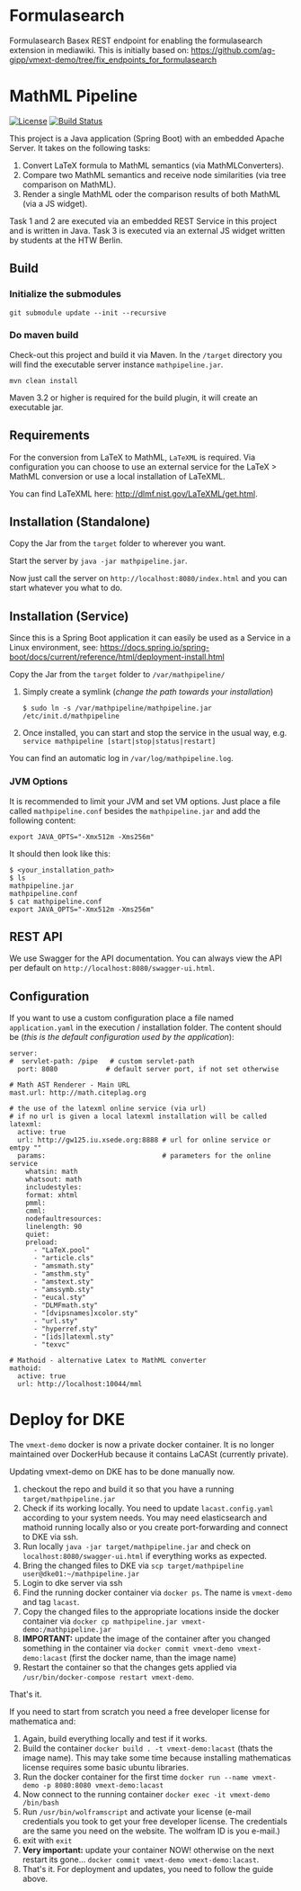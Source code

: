 # Formulasearch 

Formulasearch Basex REST endpoint for enabling the formulasearch extension in mediawiki.
This is initially based on: https://github.com/ag-gipp/vmext-demo/tree/fix_endpoints_for_formulasearch


MathML Pipeline
================

[![License](http://img.shields.io/:license-apache-blue.svg)](http://www.apache.org/licenses/LICENSE-2.0.html)
[![Build Status](https://travis-ci.org/ag-gipp/vmext-demo.svg?branch=master)](https://travis-ci.org/ag-gipp/vmext-demo)


This project is a Java application (Spring Boot) with an embedded Apache Server.
It takes on the following tasks:

1. Convert LaTeX formula to MathML semantics (via MathMLConverters).
2. Compare two MathML semantics and receive node similarities (via tree comparison on MathML).
3. Render a single MathML oder the comparison results of both MathML (via a JS widget).

Task 1 and 2 are executed via an embedded REST Service in this project and is written in Java.
Task 3 is executed via an external JS widget written by students at the HTW Berlin.

## Build ##

### Initialize the submodules ###
`git submodule update --init --recursive`

### Do maven build ###
Check-out this project and build it via Maven. In the `/target` directory you will 
find the executable server instance `mathpipeline.jar`.

`mvn clean install`

Maven 3.2 or higher is required for the build plugin, it will create an executable jar.

## Requirements ##

For the conversion from LaTeX to MathML, `LaTeXML` is required. Via configuration you can choose
to use an external service for the LaTeX &gt; MathML conversion or use a
local installation of LaTeXML.

You can find LaTeXML here: http://dlmf.nist.gov/LaTeXML/get.html.

## Installation (Standalone) ##

Copy the Jar from the `target` folder to wherever you want. 

Start the server by `java -jar mathpipeline.jar`.
   
Now just call the server on `http://localhost:8080/index.html` and 
you can start whatever you what to do.

## Installation (Service) ##

Since this is a Spring Boot application it can easily be used as a 
Service in a Linux environment, see: 
https://docs.spring.io/spring-boot/docs/current/reference/html/deployment-install.html

Copy the Jar from the `target` folder to `/var/mathpipeline/`

1. Simply create a symlink (_change the path towards your installation_)

    `$ sudo ln -s /var/mathpipeline/mathpipeline.jar /etc/init.d/mathpipeline`
    
2. Once installed, you can start and stop the service in the usual way,
 e.g. `service mathpipeline [start|stop|status|restart]`

You can find an automatic log in `/var/log/mathpipeline.log`.

### JVM Options ###

It is recommended to limit your JVM and set VM options. Just place a file
called `mathpipeline.conf` besides the `mathpipeline.jar` and add the following content:

    export JAVA_OPTS="-Xmx512m -Xms256m"

It should then look like this:

    $ <your_installation_path>    
    $ ls
    mathpipeline.jar
    mathpipeline.conf
    $ cat mathpipeline.conf
    export JAVA_OPTS="-Xmx512m -Xms256m"

## REST API ##

We use Swagger for the API documentation. You can always view the API per 
default on `http://localhost:8080/swagger-ui.html`.

## Configuration ##

If you want to use a custom configuration place a file named `application.yaml` 
in the execution / installation folder. The content should be (_this is the default configuration used by the application_):

    server:
    #  servlet-path: /pipe   # custom servlet-path
      port: 8080            # default server port, if not set otherwise
    
    # Math AST Renderer - Main URL
    mast.url: http://math.citeplag.org
    
    # the use of the latexml online service (via url)
    # if no url is given a local latexml installation will be called
    latexml:
      active: true
      url: http://gw125.iu.xsede.org:8888 # url for online service or emtpy ""
      params:                             # parameters for the online service
        whatsin: math
        whatsout: math
        includestyles:
        format: xhtml
        pmml:
        cmml:
        nodefaultresources:
        linelength: 90
        quiet:
        preload:
          - "LaTeX.pool"
          - "article.cls"
          - "amsmath.sty"
          - "amsthm.sty"
          - "amstext.sty"
          - "amssymb.sty"
          - "eucal.sty"
          - "DLMFmath.sty"
          - "[dvipsnames]xcolor.sty"
          - "url.sty"
          - "hyperref.sty"
          - "[ids]latexml.sty"
          - "texvc"

    # Mathoid - alternative Latex to MathML converter
    mathoid:
      active: true
      url: http://localhost:10044/mml
      
# Deploy for DKE

The `vmext-demo` docker is now a private docker container. It is no 
longer maintained over DockerHub because it contains LaCASt (currently private).

Updating vmext-demo on DKE has to be done manually now. 

1. checkout the repo and build it so that you have a running `target/mathpipeline.jar`
2. Check if its working locally. You need to update `lacast.config.yaml` according to your system needs.
You may need elasticsearch and mathoid running locally also or you create port-forwarding and connect to DKE via ssh.
3. Run locally `java -jar target/mathpipeline.jar` and check on `localhost:8080/swagger-ui.html`
if everything works as expected.
4. Bring the changed files to DKE via `scp target/mathpipeline user@dke01:~/mathpipeline.jar`
5. Login to dke server via ssh
6. Find the running docker container via `docker ps`. The name is `vmext-demo` and tag `lacast`.
7. Copy the changed files to the appropriate locations inside the docker container via
`docker cp mathpipeline.jar vmext-demo:/mathpipeline.jar`
8. **IMPORTANT:** update the image of the container after you changed something in the container via 
`docker commit vmext-demo vmext-demo:lacast` (first the docker name, than the image name)
9. Restart the container so that the changes gets applied via
`/usr/bin/docker-compose restart vmext-demo`. 

That's it.

If you need to start from scratch you need a free developer license for mathematica and:
1. Again, build everything locally and test if it works.
2. Build the container `docker build . -t vmext-demo:lacast` (thats the image name). This may take some
time because installing mathematicas license requires some basic ubuntu libraries.
3. Run the docker container for the first time `docker run --name vmext-demo -p 8080:8080 vmext-demo:lacast`
4. Now connect to the running container `docker exec -it vmext-demo /bin/bash`
5. Run `/usr/bin/wolframscript` and activate your license (e-mail credentials you took to get your free developer license. 
The credentials are the same you need on the website. The wolfram ID is you e-mail.)
6. exit with `exit`
7. **Very important:** update your container NOW! otherwise on the next restart its gone...
`docker commit vmext-demo vmext-demo:lacast`.
8. That's it. For deployment and updates, you need to follow the guide above.
